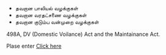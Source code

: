 - தவறான பாலியல் வழக்குகள்
- தவறான வரதட்சணை வழக்குகள்
- தவறான குடும்ப வன்முறை வழக்குகள்

498A, DV (Domestic Voilance) Act and the Maintainance Act.

Plase enter <a href ="about">Click here</a>